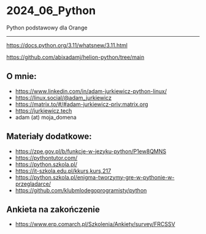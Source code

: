 # 2024_06_Python
Python podstawowy dla Orange

---

https://docs.python.org/3.11/whatsnew/3.11.html

https://github.com/abixadamj/helion-python/tree/main

## O mnie:
* https://www.linkedin.com/in/adam-jurkiewicz-python-linux/
* https://linux.social/@adam_jurkiewicz
* https://matrix.to/#/#adam-jurkiewicz-priv:matrix.org
* https://jurkiewicz.tech
* adam (at) moja_domena

## Materiały dodatkowe:
* https://zpe.gov.pl/b/funkcje-w-jezyku-python/P1ew8QMNS
* https://pythontutor.com/
* https://python.szkola.pl/
* https://it-szkola.edu.pl/kkurs,kurs,217
* https://python.szkola.pl/enigma-tworzymy-gre-w-pythonie-w-przegladarce/
* https://github.com/klubmlodegoprogramisty/python



## Ankieta na zakończenie
* https://www.erp.comarch.pl/Szkolenia/Ankiety/survey/FRCSSV